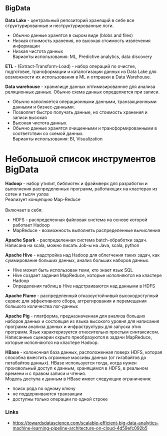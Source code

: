 ## BigData

**Data Lake** - центральный репозиторий хранящий в себе все структурированные и неструктурированные логи.  
 - Обычно данные хранятся в сыром виде (blobs and files)  
 - Низкая стоимость хранения, но высокая стоимость извлечения информации  
 - Низкая чистота данных  
Варианты использования: ML, Predictive analytics, data discovery  

**ETL** - (Extract-Transform-Load) - набор операций по очистке, подготовке, трансформации и каталогизации
данных из Data Lake для возможности их использования в ML и отправки в Data Warehouse.  

**Data warehouse** - хранилище данных оптимизированное для анализа реляционных данных. Обычно схема данных определяется при записи.  
 - Обычно наполняется операционными данными, транзакционными данными и бизнес-данными.  
 - Позволяет быстро получать данные, но стоимость хранения и записи высокая  
 - Высокая чистота данных.  
 - Обычно данные хранятся очищенными и трансформированными в соответствии со схемой данных.  
Варианты использования: BI, Visualization  

# Небольшой список инструментов BigData

**Hadoop** - набор утилит, библиотек и фрэймверк для разработки и выполнения распределенных программ, работающих на кластерах из сотен и тысяч узлов  
Реализует концепцию Map-Reduce  
<Java>  
Включает в себя:  
 * HDFS - распределенная файловая система на основе которой работает Hadoop  
 * MapReduce - возможность выполнять распределенные вычисления  

**Apache Spark** - распределенная система batch-обработки задач. Написана на scala, можно писать Job-ы на Java, scala, python  

**Apache Hive** - надстройка над Hadoop для облегчения таких задач, как суммирование больших данных, анализ больших наборов данных.  
 - Hive может быть использован теми, кто знает язык SQL  
 - Hive создает задания MapReduce, которые исполняются на кластере Hadoop  
 - Определения таблиц в Hive надстраиваются над данными в HDFS  

**Apache Flume** - распределенный отказоустойчивый высокодоступный сервис для эффективного сбора, аггрегирования и перемещения большого количества лог-данных  
<Java>

**Apache Pig** - платформа, предназначенная для анализа больших наборов данных и состоящая из языка высокого
уровня для написания программ анализа данных и инфраструктуры для запуска этих программ. 
Язык характеризуется относительно простым синтаксисом. Написанные  сценарии скрыто преобразуются в задачи MapReduce,
которые исполняются на кластере Hadoop.  

**HBase**  - колоночная база данных, расположенная поверх HDFS, которая способна вместить огромные массивы данных
(от гигабайтов до петабайтов данных). HBase используется тогда, когда нужен произвольный доступ к данным, хранящимся
в HDFS, в реальном времени и с правом записи и чтения.  
Модель доступа к данным в HBase имеет следующие ограничения:  
 - поиск ряда по одному ключу  
 - не поддерживаются транзакции  
 - доступны только операции по одной строке  

### Links
 - https://towardsdatascience.com/scalable-efficient-big-data-analytics-machine-learning-pipeline-architecture-on-cloud-4d59efc092b5  
